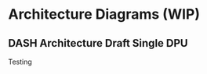 # Architecture Diagrams (WIP)

## DASH Architecture Draft Single DPU

Testing

<!-- ![DASH Architecture Draft on Single DPU](images\architecture\dash-architecture-draft-single-DPU.svg) -->